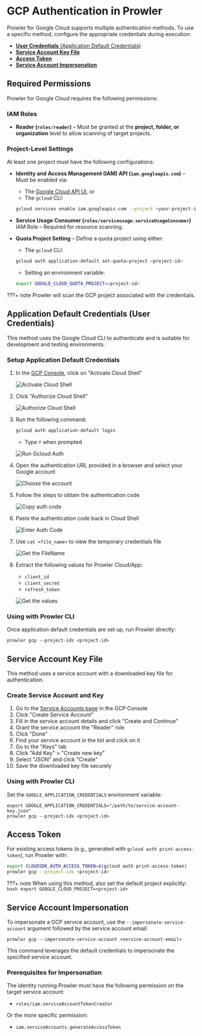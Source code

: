 # GCP Authentication in Prowler

Prowler for Google Cloud supports multiple authentication methods. To use a specific method, configure the appropriate credentials during execution:

- [**User Credentials** (Application Default Credentials)](#user-credentials)
- [**Service Account Key File**](#service-account-key-file)
- [**Access Token**](#access-token)
- [**Service Account Impersonation**](#service-account-impersonation)

## Required Permissions

Prowler for Google Cloud requires the following permissions:

### IAM Roles
- **Reader (`roles/reader`)** – Must be granted at the **project, folder, or organization** level to allow scanning of target projects.

### Project-Level Settings

At least one project must have the following configurations:

- **Identity and Access Management (IAM) API (`iam.googleapis.com`)** – Must be enabled via:

    - The [Google Cloud API UI](https://console.cloud.google.com/apis/api/iam.googleapis.com/metrics), or
    - The `gcloud` CLI:
    ```sh
    gcloud services enable iam.googleapis.com --project <your-project-id>
    ```

- **Service Usage Consumer (`roles/serviceusage.serviceUsageConsumer`)** IAM Role – Required for resource scanning.

- **Quota Project Setting** – Define a quota project using either:

    - The `gcloud` CLI:
    ```sh
    gcloud auth application-default set-quota-project <project-id>
    ```
    - Setting an environment variable:
    ```sh
    export GOOGLE_CLOUD_QUOTA_PROJECT=<project-id>
    ```

???+ note
    Prowler will scan the GCP project associated with the credentials.


## Application Default Credentials (User Credentials)

This method uses the Google Cloud CLI to authenticate and is suitable for development and testing environments.

### Setup Application Default Credentials

1. In the [GCP Console](https://console.cloud.google.com/), click on "Activate Cloud Shell"

    ![Activate Cloud Shell](./img/access-console.png)

2. Click "Authorize Cloud Shell"

    ![Authorize Cloud Shell](./img/authorize-cloud-shell.png)

3. Run the following command:

    ```bash
    gcloud auth application-default login
    ```

    - Type `Y` when prompted

    ![Run Gcloud Auth](./img/run-gcloud-auth.png)

4. Open the authentication URL provided in a browser and select your Google account

    ![Choose the account](./img/take-account-email.png)

5. Follow the steps to obtain the authentication code

    ![Copy auth code](./img/copy-auth-code.png)

6. Paste the authentication code back in Cloud Shell

    ![Enter Auth Code](./img/enter-auth-code.png)

7. Use `cat <file_name>` to view the temporary credentials file

    ![Get the FileName](./img/get-temp-file-credentials.png)

8. Extract the following values for Prowler Cloud/App:

    - `client_id`
    - `client_secret`
    - `refresh_token`

    ![Get the values](./img/get-needed-values-auth.png)

### Using with Prowler CLI

Once application default credentials are set up, run Prowler directly:

```console
prowler gcp --project-ids <project-id>
```

## Service Account Key File

This method uses a service account with a downloaded key file for authentication.

### Create Service Account and Key

1. Go to the [Service Accounts page](https://console.cloud.google.com/iam-admin/serviceaccounts) in the GCP Console
2. Click "Create Service Account"
3. Fill in the service account details and click "Create and Continue"
4. Grant the service account the "Reader" role
5. Click "Done"
6. Find your service account in the list and click on it
7. Go to the "Keys" tab
8. Click "Add Key" > "Create new key"
9. Select "JSON" and click "Create"
10. Save the downloaded key file securely

### Using with Prowler CLI

Set the `GOOGLE_APPLICATION_CREDENTIALS` environment variable:

```console
export GOOGLE_APPLICATION_CREDENTIALS="/path/to/service-account-key.json"
prowler gcp --project-ids <project-id>
```

## Access Token

For existing access tokens (e.g., generated with `gcloud auth print-access-token`), run Prowler with:

```bash
export CLOUDSDK_AUTH_ACCESS_TOKEN=$(gcloud auth print-access-token)
prowler gcp --project-ids <project-id>
```

???+ note
    When using this method, also set the default project explicitly:
    ```bash
    export GOOGLE_CLOUD_PROJECT=<project-id>
    ```

## Service Account Impersonation

To impersonate a GCP service account, use the `--impersonate-service-account` argument followed by the service account email:

```console
prowler gcp --impersonate-service-account <service-account-email>
```

This command leverages the default credentials to impersonate the specified service account.

### Prerequisites for Impersonation

The identity running Prowler must have the following permission on the target service account:

- `roles/iam.serviceAccountTokenCreator`

Or the more specific permission:

- `iam.serviceAccounts.generateAccessToken`
